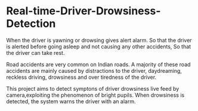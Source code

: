 # Real-time-Driver-Drowsiness-Detection
When the driver is yawning or drowsing gives alert alarm. So that the driver is alerted before going asleep and not causing any other accidents, So that the driver can take rest.

Road accidents are very common on Indian roads. A majority of these road accidents are mainly caused by distractions to the driver, daydreaming, reckless driving, drowsiness and over tiredness of the driver. 

This project aims to detect symptons of driver drowsiness live feed by camera,exploiting the phenomenon of bright pupils. When drowsiness is detected, the system warns the driver with an alarm.
